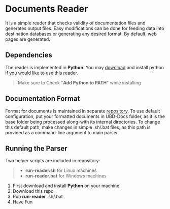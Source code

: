 # Documents Reader

It is a simple reader that checks validity of documentation files and generates output files. Easy modifications can be done for feeding data into destination databases or generating any desired format. By default, web pages are generated.

## Dependencies

The reader is implemented in **Python**. You may [download](https://www.python.org/downloads/) and install python if you would like to use this reader.

> Make sure to Check "**Add Python to PATH**" while installing

## Documentation Format

Format for documents is maintained in separate [repository](https://github.com/ubrant/documents-format). To use default configuration, put your formatted documents in UBD-Docs folder, as it is the base folder being processed along-with its internal directories. To change this default path, make changes in simple .sh/.bat files; as this path is provided as a command-line argument to main parser.

## Running the Parser

Two helper scripts are included in repository:

> * **run-reader.sh** for Linux machines
> * **run-reader.bat** for Windows machines

1. First download and install **Python** on your machine.
2. Download this repo
3. Run **run-reader** .sh/.bat
4. Have Fun
